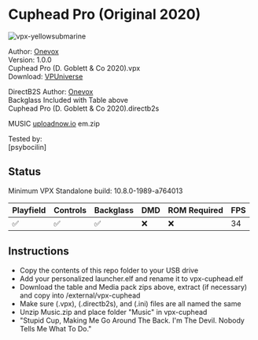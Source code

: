 # Cuphead Pro (Original 2020)

![vpx-yellowsubmarine](https://github.com/user-attachments/assets/75f9283e-eaf1-4d9c-837d-1df6a3d062de)

Author: [Onevox](https://vpuniverse.com/profile/14340-onevox/)  
Version: 1.0.0  
Cuphead Pro (D. Goblett & Co 2020).vpx  
Download: [VPUniverse](https://vpuniverse.com/files/file/6145-cuphead-pro-perdition-edition-dgoblett-co-2020/)

DirectB2S
Author: [Onevox](https://vpuniverse.com/profile/14340-onevox/)  
Backglass Included with Table above  
Cuphead Pro (D. Goblett & Co 2020).directb2s  

MUSIC
[uploadnow.io](https://uploadnow.io/s/45a7100f-273b-403f-8a4e-389b15197a61) 
em.zip 
  
Tested by:  
[psybocilin]

## Status 

Minimum VPX Standalone build: 10.8.0-1989-a764013

| Playfield | Controls | Backglass | DMD | ROM Required | FPS | 
|-----------|----------|-----------|-----|--------------|-----|
| :white_check_mark: | :white_check_mark: | :white_check_mark: | :x: | :x: | 34 |

## Instructions

- Copy the contents of this repo folder to your USB drive
- Add your personalized launcher.elf and rename it to vpx-cuphead.elf
- Download the table and Media pack zips above, extract (if necessary) and copy into /external/vpx-cuphead 
- Make sure (.vpx), (.directb2s), and (.ini) files are all named the same
- Unzip Music.zip and place folder "Music" in vpx-cuphead
- "Stupid Cup, Making Me Go Around The Back. I'm The Devil. Nobody Tells Me What To Do."
